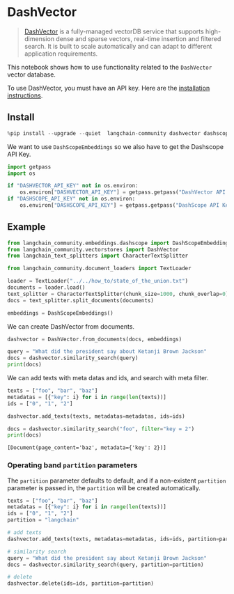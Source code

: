 # DashVector

> [DashVector](https://help.aliyun.com/document_detail/2510225.html) is a fully-managed vectorDB service that supports high-dimension dense and sparse vectors, real-time insertion and filtered search. It is built to scale automatically and can adapt to different application requirements.

This notebook shows how to use functionality related to the `DashVector` vector database.

To use DashVector, you must have an API key.
Here are the [installation instructions](https://help.aliyun.com/document_detail/2510223.html).

## Install


```python
%pip install --upgrade --quiet  langchain-community dashvector dashscope
```

We want to use `DashScopeEmbeddings` so we also have to get the Dashscope API Key.


```python
import getpass
import os

if "DASHVECTOR_API_KEY" not in os.environ:
    os.environ["DASHVECTOR_API_KEY"] = getpass.getpass("DashVector API Key:")
if "DASHSCOPE_API_KEY" not in os.environ:
    os.environ["DASHSCOPE_API_KEY"] = getpass.getpass("DashScope API Key:")
```

## Example


```python
from langchain_community.embeddings.dashscope import DashScopeEmbeddings
from langchain_community.vectorstores import DashVector
from langchain_text_splitters import CharacterTextSplitter
```


```python
from langchain_community.document_loaders import TextLoader

loader = TextLoader("../../how_to/state_of_the_union.txt")
documents = loader.load()
text_splitter = CharacterTextSplitter(chunk_size=1000, chunk_overlap=0)
docs = text_splitter.split_documents(documents)

embeddings = DashScopeEmbeddings()
```

We can create DashVector from documents.


```python
dashvector = DashVector.from_documents(docs, embeddings)

query = "What did the president say about Ketanji Brown Jackson"
docs = dashvector.similarity_search(query)
print(docs)
```

We can add texts with meta datas and ids, and search with meta filter.


```python
texts = ["foo", "bar", "baz"]
metadatas = [{"key": i} for i in range(len(texts))]
ids = ["0", "1", "2"]

dashvector.add_texts(texts, metadatas=metadatas, ids=ids)

docs = dashvector.similarity_search("foo", filter="key = 2")
print(docs)
```
```output
[Document(page_content='baz', metadata={'key': 2})]
```
### Operating band `partition` parameters

The `partition` parameter defaults to default, and if a non-existent `partition` parameter is passed in, the `partition` will be created automatically. 


```python
texts = ["foo", "bar", "baz"]
metadatas = [{"key": i} for i in range(len(texts))]
ids = ["0", "1", "2"]
partition = "langchain"

# add texts
dashvector.add_texts(texts, metadatas=metadatas, ids=ids, partition=partition)

# similarity search
query = "What did the president say about Ketanji Brown Jackson"
docs = dashvector.similarity_search(query, partition=partition)

# delete
dashvector.delete(ids=ids, partition=partition)
```
